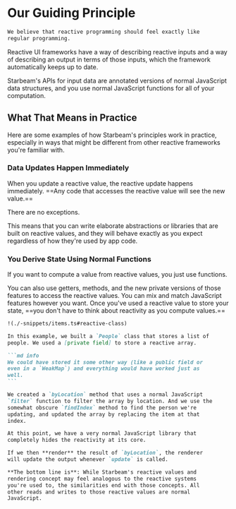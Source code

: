# Our Guiding Principle

```md em title=null
We believe that reactive programming should feel exactly like
regular programming.
```

Reactive UI frameworks have a way of describing reactive inputs
and a way of describing an output in terms of those inputs, which
the framework automatically keeps up to date.

Starbeam's APIs for input data are annotated versions of normal
JavaScript data structures, and you use normal JavaScript
functions for all of your computation.

## What That Means in Practice

Here are some examples of how Starbeam's principles work in
practice, especially in ways that might be different from other
reactive frameworks you're familiar with.

### Data Updates Happen Immediately

When you update a reactive value, the reactive update happens
immediately. ==Any code that accesses the reactive value will see
the new value.==

There are no exceptions.

This means that you can write elaborate abstractions or libraries
that are built on reactive values, and they will behave exactly
as you expect regardless of how they're used by app code.

### You Derive State Using Normal Functions

If you want to compute a value from reactive values, you just use
functions.

You can also use getters, methods, and the new private versions
of those features to access the reactive values. You can mix and
match JavaScript features however you want. Once you've used a
reactive value to store your state, ==you don't have to think
about reactivity as you compute values.==

````md details Example
!(./-snippets/items.ts#reactive-class)

In this example, we built a `People` class that stores a list of
people. We used a [private field] to store a reactive array.

```md info
We could have stored it some other way (like a public field or
even in a `WeakMap`) and everything would have worked just as
well.
```

We created a `byLocation` method that uses a normal JavaScript
`filter` function to filter the array by location. And we use the
somewhat obscure `findIndex` method to find the person we're
updating, and updated the array by replacing the item at that
index.

At this point, we have a very normal JavaScript library that
completely hides the reactivity at its core.

If we then **render** the result of `byLocation`, the renderer
will update the output whenever `update` is called.

**The bottom line is**: While Starbeam's reactive values and
rendering concept may feel analogous to the reactive systems
you're used to, the similarities end with those concepts. All
other reads and writes to those reactive values are normal
JavaScript.
````

[private field]:
  https://developer.mozilla.org/en-US/docs/Web/JavaScript/Reference/Classes/Private_class_fields
